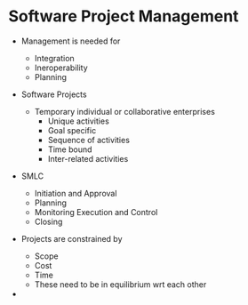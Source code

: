 # Software Project Management

- Management is needed for
  - Integration
  - Ineroperability
  - Planning

- Software Projects
  - Temporary individual or collaborative enterprises
    - Unique activities
    - Goal specific
    - Sequence of activities
    - Time bound
    - Inter-related activities

- SMLC
  - Initiation and Approval
  - Planning
  - Monitoring Execution and Control
  - Closing

- Projects are constrained by
  - Scope
  - Cost
  - Time
  - These need to be in equilibrium wrt each other

- 